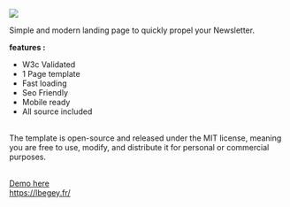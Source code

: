 <img src="https://lbegey.fr/imgs/newsletter.png"><br>

Simple and modern landing page to quickly propel your Newsletter.<br>

<strong>features :</strong><br>
- W3c Validated<br>
- 1 Page template<br>
- Fast loading<br>
- Seo Friendly<br>
- Mobile ready<br>
- All source included<br><br>

The template is open-source and released under the MIT license, meaning you are free to use, modify, and distribute it for personal or commercial purposes.<br><br>

<a href="https://lbegey.fr/newsletter.html">Demo here</a><br>
<a href='https://lbegey.fr/'>https://lbegey.fr/</a>
